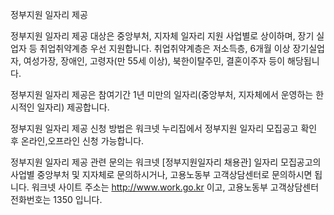 정부지원 일자리 제공

정부지원 일자리 제공 대상은 중앙부처, 지자체 일자리 지원 사업별로 상이하며, 장기 실업자 등 취업취약계층 우선 지원합니다. 취업취약계층은 저소득층, 6개월 이상 장기실업자, 여성가장, 장애인, 고령자(만 55세 이상), 북한이탈주민, 결혼이주자 등이 해당됩니다.

정부지원 일자리 제공은 참여기간 1년 미만의 일자리(중앙부처, 지자체에서 운영하는 한시적인 일자리) 제공합니다.

정부지원 일자리 제공 신청 방법은 워크넷 누리집에서 정부지원 일자리 모집공고 확인 후 온라인,오프라인 신청 가능합니다.

정부지원 일자리 제공 관련 문의는 워크넷 [정부지원일자리 채용관] 일자리 모집공고의 사업별 중앙부처 및 지자체로 문의하시거나, 고용노동부 고객상담센터로 문의하시면 됩니다. 워크넷 사이트 주소는 http://www.work.go.kr 이고, 고용노동부 고객상담센터 전화번호는 1350 입니다.